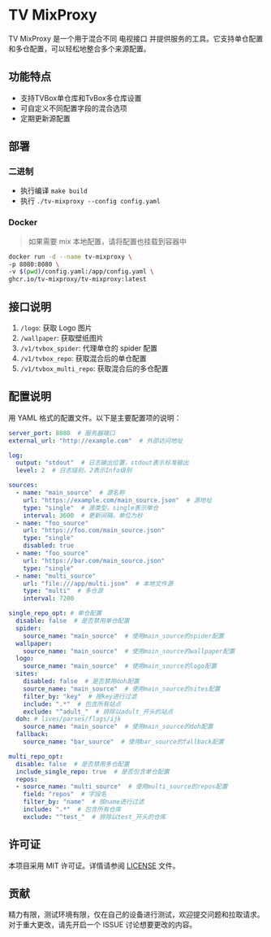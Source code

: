# TV MixProxy

TV MixProxy 是一个用于混合不同 电视接口 并提供服务的工具。它支持单仓配置和多仓配置，可以轻松地整合多个来源配置。

## 功能特点

- 支持TVBox单仓库和TvBox多仓库设置
- 可自定义不同配置字段的混合选项
- 定期更新源配置

## 部署

### 二进制

- 执行编译 `make build`
- 执行 `./tv-mixproxy --config config.yaml`

### Docker

> 如果需要 mix 本地配置，请将配置也挂载到容器中

```bash
docker run -d --name tv-mixproxy \
-p 8080:8080 \
-v $(pwd)/config.yaml:/app/config.yaml \
ghcr.io/tv-mixproxy/tv-mixproxy:latest
```

## 接口说明

1. `/logo`: 获取 Logo 图片
2. `/wallpaper`: 获取壁纸图片
3. `/v1/tvbox_spider`: 代理单仓的 spider 配置
4. `/v1/tvbox_repo`: 获取混合后的单仓配置
5. `/v1/tvbox_multi_repo`: 获取混合后的多仓配置

## 配置说明

用 YAML 格式的配置文件。以下是主要配置项的说明：

```yaml
server_port: 8080  # 服务器端口
external_url: "http://example.com"  # 外部访问地址

log:
  output: "stdout"  # 日志输出位置，stdout表示标准输出
  level: 2  # 日志级别，2表示Info级别

sources:
  - name: "main_source"  # 源名称
    url: "https://example.com/main_source.json"  # 源地址
    type: "single"  # 源类型，single表示单仓
    interval: 3600  # 更新间隔，单位为秒
  - name: "foo_source"
    url: "https://foo.com/main_source.json"
    type: "single"
    disabled: true
  - name: "foo_source"
    url: "https://bar.com/main_source.json"
    type: "single"
  - name: "multi_source"
    url: "file:///app/multi.json"  # 本地文件源
    type: "multi"  # 多仓源
    interval: 7200

single_repo_opt: # 单仓配置
  disable: false  # 是否禁用单仓配置
  spider:
    source_name: "main_source"  # 使用main_source的spider配置
  wallpaper:
    source_name: "main_source"  # 使用main_source的wallpaper配置
  logo:
    source_name: "main_source"  # 使用main_source的logo配置
  sites:
    disabled: false  # 是否禁用doh配置
    source_name: "main_source"  # 使用main_source的sites配置
    filter_by: "key"  # 按key进行过滤
    include: ".*"  # 包含所有站点
    exclude: "^adult_"  # 排除以adult_开头的站点
  doh: # lives/parses/flags/ijk
    source_name: "main_source"  # 使用main_source的doh配置
  fallback:
    source_name: "bar_source"  # 使用bar_source的fallback配置

multi_repo_opt:
  disable: false  # 是否禁用多仓配置
  include_single_repo: true  # 是否包含单仓配置
  repos:
  - source_name: "multi_source"  # 使用multi_source的repos配置
    field: "repos"  # 字段名
    filter_by: "name"  # 按name进行过滤
    include: ".*"  # 包含所有仓库
    exclude: "^test_"  # 排除以test_开头的仓库
```

## 许可证

本项目采用 MIT 许可证。详情请参阅 [LICENSE](LICENSE) 文件。

## 贡献

精力有限，测试环境有限，仅在自己的设备进行测试，欢迎提交问题和拉取请求。对于重大更改，请先开启一个 ISSUE 讨论想要更改的内容。
